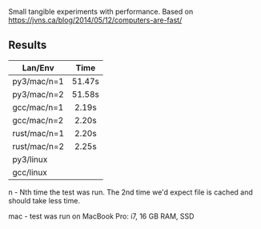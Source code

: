 Small tangible experiments with performance.
Based on https://jvns.ca/blog/2014/05/12/computers-are-fast/

## Results

| Lan/Env       | Time      |
| ------------- |:---------:|
| py3/mac/n=1   | 51.47s    |
| py3/mac/n=2   | 51.58s    |
| gcc/mac/n=1   | 2.19s     |
| gcc/mac/n=2   | 2.20s     |
| rust/mac/n=1  | 2.20s     |
| rust/mac/n=2  | 2.25s     |
| py3/linux     | |
| gcc/linux     | |

n - Nth time the test was run. The 2nd time we'd expect file is cached and
    should take less time.

mac - test was run on MacBook Pro: i7, 16 GB RAM, SSD
